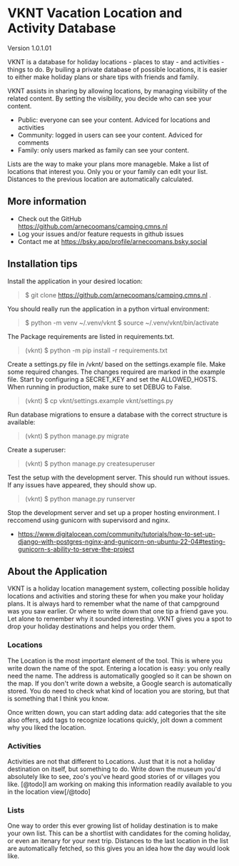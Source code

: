 # VKNT Vacation Location and Activity Database

Version 1.0.1.01

VKNT is a database for holiday locations - places to stay - and activities - things to do. By builing a
private database of possible locations, it is easier to either make holiday plans or share tips with
friends and family.


VKNT assists in sharing by allowing locations, by managing visibility of the related content. By setting
the visibility, you decide who can see your content.
- Public: everyone can see your content. Adviced for locations and activities
- Community: logged in users can see your content. Adviced for comments
- Family: only users marked as family can see your content. 


Lists are the way to make your plans more manageble. Make a list of locations that interest you. Only you
or your family can edit your list. Distances to the previous location are automatically calculated. 

## More information
- Check out the GitHub https://github.com/arnecoomans/camping.cmns.nl
- Log your issues and/or feature requests in github issues
- Contact me at https://bsky.app/profile/arnecoomans.bsky.social


## Installation tips
Install the application in your desired location:

> $ git clone https://github.com/arnecoomans/camping.cmns.nl .

You should really run the application in a python virtual environment:

> $ python -m venv ~/.venv/vknt
> $ source ~/.venv/vknt/bin/activate


The Package requirements are listed in requirements.txt. 

> (vknt) $ python -m pip install -r requirements.txt

Create a settings.py file in /vknt/ based on the settings.example file. Make some required changes.
The changes required are marked in the example file. Start by configuring a SECRET_KEY and set the ALLOWED_HOSTS.
When running in production, make sure to set DEBUG to False.

> (vknt) $ cp vknt/settings.example vknt/settings.py


Run database migrations to ensure a database with the correct structure is available:

> (vknt) $ python manage.py migrate


Create a superuser:

> (vknt) $ python manage.py createsuperuser


Test the setup with the development server. This should run without issues. If any issues have appeared, they should show up.

> (vknt) $ python manage.py runserver


Stop the development server and set up a proper hosting environment. I reccomend using gunicorn with supervisord and nginx.
- https://www.digitalocean.com/community/tutorials/how-to-set-up-django-with-postgres-nginx-and-gunicorn-on-ubuntu-22-04#testing-gunicorn-s-ability-to-serve-the-project


## About the Application

VKNT is a holiday location management system, collecting possible holiday locations and activities and storing these 
for when you make your holiday plans. It is always hard to remember what the name of that campground was you saw earlier.
Or where to write down that one tip a friend gave you. Let alone to remember why it sounded interesting. VKNT gives you 
a spot to drop your holiday destinations and helps you order them.

### Locations
The Location is the most important element of the tool. This is where you write down the name of the spot. Entering a
location is easy: you only really need the name. The address is automatically googled so it can be shown on the map. 
If you don't write down a website, a Google search is automatically stored. You do need to check what kind of location
you are storing, but that is something that I think you know. 

Once written down, you can start adding data: add categories that the site also offers, add tags to recognize locations
quickly, jolt down a comment why you liked the location. 

### Activities
Activities are not that different to Locations. Just that it is not a holiday destination on itself, but something to do.
Write down the museum you'd absolutely like to see, zoo's you've heard good stories of or villages you like. 
[@todo]I am working on making this information readily available to you in the location view[/@todo]

### Lists
One way to order this ever growing list of holiday destination is to make your own list. This can be a shortlist with 
candidates for the coming holiday, or even an itenary for your next trip. 
Distances to the last location in the list are automatically fetched, so this gives you an idea how the day would look like. 